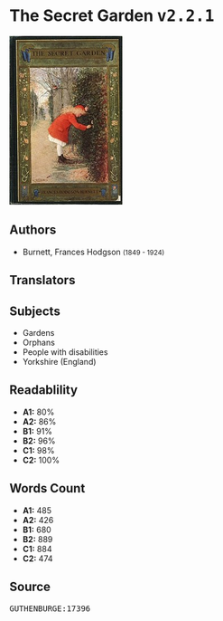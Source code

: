 # The Secret Garden <kbd>v2.2.1</kbd>

![](./cover.medium.jpg "")

## Authors


 - Burnett, Frances Hodgson <small>(1849 - 1924)</small>

## Translators



## Subjects


 - Gardens
 - Orphans
 - People with disabilities
 - Yorkshire (England)

## Readablility


 - **A1:** 80%
 - **A2:** 86%
 - **B1:** 91%
 - **B2:** 96%
 - **C1:** 98%
 - **C2:** 100%

## Words Count


 - **A1:** 485
 - **A2:** 426
 - **B1:** 680
 - **B2:** 889
 - **C1:** 884
 - **C2:** 474

## Source


<kbd>GUTHENBURGE:17396</kbd>
